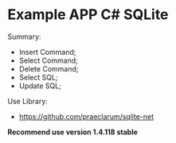 Example APP C# SQLite
===========

Summаry:
* Insert Command;
* Select Command;
* Delete Command;
* Select SQL;
* Update SQL;

Use Library:
* https://github.com/praeclarum/sqlite-net

**Recommend use version 1.4.118 stable**
